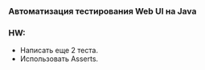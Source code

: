 ### Автоматизация тестирования Web UI на Java
### HW:
- Написать еще 2 теста.
- Использовать Asserts.